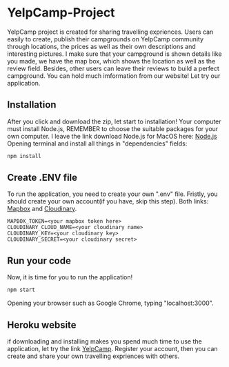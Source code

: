 # YelpCamp-Project
YelpCamp project is created for sharing travelling expriences. 
Users can easily to create, publish their campgrounds on YelpCamp community through locations, the prices as well as their own descriptions and interesting pictures. I make sure that your campground is shown details like you made, we have the map box, which shows the location as well as the review field. 
Besides, other users can leave their reviews to build a perfect campground. You can hold much imformation from our website! Let try our application.

## Installation
After you click and download the zip, let start to installation!
Your computer must install Node.js, REMEMBER to choose the suitable packages for your own computer. I leave the link download Node.js for MacOS here: [Node.js](https://nodejs.org/en/)
Opening terminal and install all things in "dependencies" fields:

```bash
npm install 
```
## Create .ENV file
To run the application, you need to create your own ".env" file.
Fristly, you should create your own account(if you have, skip this step). Both links:
 [Mapbox](https://account.mapbox.com/auth/signup/?route-to=%22https://account.mapbox.com/%22)
 and
 [Cloudinary](https://cloudinary.com/users/register/free).
 
 ```env
 MAPBOX_TOKEN=<your mapbox token here>
 CLOUDINARY_CLOUD_NAME=<your cloudinary name>
 CLOUDINARY_KEY=<your cloudinary key>
 CLOUDINARY_SECRET=<your cloudinary secret>
 ```
 
 ## Run your code
 Now, it is time for you to run the application!
 
 ``` bash
 npm start
 ```
 Opening your browser such as Google Chrome, typing "localhost:3000". 
 
 ## Heroku website
 if downloading and installing makes you spend much time to use the application, let try the link [YelpCamp](https://fathomless-sands-09705.herokuapp.com/campgrounds
). Register your account, then you can create and share your own travelling expriences with others.
